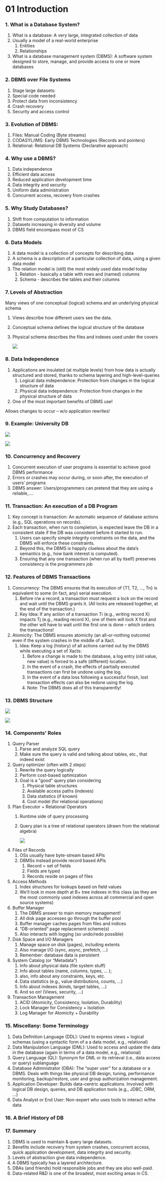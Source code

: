 # 01 Introduction

### 1. What is a Database System?

1. What is a database: A very large, integrated collection of data
2. Usually a model of a real-world enterprise
   1. Entities
   2. Relationships
3. What is a database management system \(DBMS\): A software system designed to store, manage, and provide access to one or more databases

### 2. DBMS over File Systems

1. Stage large datasets:
2. Special code needed
3. Protect data from inconsistency
4. Crash recovery
5. Security and access control

### 3. Evolution of DBMS:

1. Files: Manual Coding \(Byte streams\)
2. CODASYL/IMS: Early DBMS Technologies \(Records and pointers\)
3. Relational: Relational DB Systems \(Declarative approach\)

### 4. Why use a DBMS?

1. Data independence
2. Efficient data access
3. Reduced application development time
4. Data integrity and security
5. Uniform data administration
6. Concurrent access, recovery from crashes

### 5. Why Study Databases?

1. Shift from computation to information
2. Datasets increasing in diversity and volume
3. DBMS field encompass most of CS

### 6. Data Models

1. A data model is a collection of concepts for describing data
2. A schema is a description of a particular collection of data, using a given data model
3. The relation model is \(still\) the most widely used data model today
   1. Relation - basically a table with rows and \(named\) columns
   2. Schema - describes the tables and their columns

### 7. Levels of Abstraction

Many views of one conceptual \(logical\) schema and an underlying physical schema

1. Views describe how different users see the data.
2. Conceptual schema defines the logical structure of the database
3. Physical schema describes the files and indexes used under the covers

   ![](../../.gitbook/assets/image%20%28362%29.png)

### 8. Data Independence

1. Applications are insulated \(at multiple levels\) from how data is actually structured and stored, thanks to schema layering and high-level-queries
   1. Logical data independence: Protection from changes in the logical structure of data
   2. Physical data independence: Protection from changes in the physical structure of data
2. One of the most important benefits of DBMS use!

Allows changes to occur – w/o application rewrites!

### 9. Example: University DB

![](../../.gitbook/assets/image%20%28630%29.png)

![](../../.gitbook/assets/image%20%28625%29.png)

### 10. Concurrency and Recovery

1. Concurrent execution of user programs is essential to achieve good DBMS performance
2. Errors or crashes may occur during, or soon after, the execution of users' programs
3. DBMS answer: Users/programmers can pretend that they are using a reliable,….

### 11. Transaction: An execution of a DB Program

1. Key concept is transaction: An automatic sequence of database actions \(e.g., SQL operations on records\).
2. Each transaction, when run to completion, is expected leave the DB in a consistent state if the DB was consistent before it started to run.
   1. Users can specify simple integrity constraints on the data, and the DBMS will enforce these constraints.
   2. Beyond this, the DBMS is happily clueless about the data’s semantics \(e.g., how bank interest is computed\).
   3. Ensuring that any one transaction \(when run all by itself\) preserves consistency is the programmers job

### 12. Features of DBMS Transactions

1. Concurrency: The DBMS ensures that its execution of {T1, T2, …, Tn} is equivalent to some \(in fact, any\) serial execution.
   1. Before r/w a record, a transaction must request a lock on the record and wait until the DBMS grants it. \(All locks are released together, at the end of the transaction.\)
   2. Key Idea: If any action of a transaction Ti \(e.g., writing record X\) impacts Tj \(e.g., reading record X\), one of them will lock X first and the other will have to wait until the first one is done – which orders the transactions!
2. Atomicity: The DBMS ensures atomicity \(an all-or-nothing outcome\) even if the system crashes in the middle of a Xact.
   1. Idea: Keep a log \(history\) of all actions carried out by the DBMS while executing a set of Xacts:
      1. Before a change is made to the database, a log entry \(old value, new value\) is forced to a safe \(different\) location.
      2. In the event of a crash, the effects of partially executed transactions can first be undone using the log.
      3. In the event of a data loss following a successful finish, lost transaction effects can also be redone using the log.
      4. Note: The DBMS does all of this transparently!

### 13. DBMS Structure

![](../../.gitbook/assets/image%20%28345%29.png)

![](../../.gitbook/assets/image%20%28789%29.png)

### 14. Components' Roles

1. Query Parser
   1. Parse and analyze SQL query
   2. Make sure the query is valid and talking about tables, etc., that indeed exist
2. Query optimizer \(often with 2 steps\)
   1. Rewrite the query logically
   2. Perform cost-based optimization
   3. Goal is a "good" query plan considering
      1. Physical table structures
      2. Available access paths \(indexes\)
      3. Data statistics \(if known\)
      4. Cost model \(for relational operations\)
3. Plan Executor + Relational Operators
   1. Runtime side of query processing
   2. Query plan is a tree of relational operators \(drawn from the relational algebra\)

      ![](../../.gitbook/assets/image%20%28766%29.png)
4. Files of Records
   1. OSs usually have byte-stream based APIs
   2. DBMSs instead provide record based APIs
      1. Record = set of fields
      2. Fields are typed
      3. Records reside on pages of files
5. Access Methods
   1. Index structures for lookups based on field values
   2. We’ll look in more depth at B+ tree indexes in this class \(as they are the most commonly used indexes across all commercial and open source systems\)
6. Buffer Manager
   1. The DBMS answer to main memory management!
   2. All disk page accesses go through the buffer pool
   3. Buffer manager caches pages from files and indices
   4. “DB-oriented” page replacement scheme\(s\)
   5. Also interacts with logging \(so undo/redo possible\)
7. Disk Space and I/O Managers
   1. Manage space on disk \(pages\), including extents
   2. Also manage I/O \(sync, async, prefetch, …\)
   3. Remember: database data is persistent
8. System Catalog \(or “Metadata”\)
   1. Info about physical data \(file system stuff\)
   2. Info about tables \(name, columns, types, … \);
   3. also, info about any constraints, keys, etc.
   4. Data statistics \(e.g., value distributions, counts, …\)
   5. Info about indexes \(kinds, target tables, …\)
   6. And so on! \(Views, security, …\)
9. Transaction Management
   1. ACID \(Atomicity, Consistency, Isolation, Durability\)
   2. Lock Manager for Consistency + Isolation
   3. Log Manager for Atomicity + Durability

### 15. Miscellany: Some Terminology

1. Data Definition Language \(DDL\): Used to express views + logical schemas \(using a syntactic form of a a data model, e.g., relational\)
2. Data Manipulation Language \(DML\): Used to access and update the data in the database \(again in terms of a data model, e.g., relational\)
3. Query Language \(QL\): Synonym for DML or its retrieval \(i.e., data access or query\) sublanguage
4. Database Administrator \(DBA\): The “super user” for a database or a DBMS. Deals with things like physical DB design, tuning, performance monitoring, backup/restore, user and group authorization management.
5. Application Developer: Builds data-centric applications. Involved with logical DB design, queries, and DB application tools \(e.g., JDBC, ORM, …\)
6. Data Analyst or End User: Non-expert who uses tools to interact w/the data

### 16. A Brief History of DB

### 17. Summary

1. DBMS is used to maintain & query large datasets.
2. Benefits include recovery from system crashes, concurrent access, quick application development, data integrity and security.
3. Levels of abstraction give data independence.
4. A DBMS typically has a layered architecture.
5. DBAs \(and friends\) hold responsible jobs and they are also well-paid.
6. Data-related R&D is one of the broadest, most exciting areas in CS.

